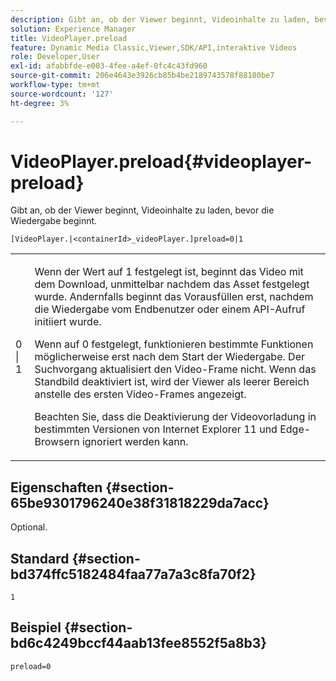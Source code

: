 ```yaml
---
description: Gibt an, ob der Viewer beginnt, Videoinhalte zu laden, bevor die Wiedergabe beginnt.
solution: Experience Manager
title: VideoPlayer.preload
feature: Dynamic Media Classic,Viewer,SDK/API,interaktive Videos
role: Developer,User
exl-id: afabbfde-e003-4fee-a4ef-0fc4c43fd960
source-git-commit: 206e4643e3926cb85b4be2189743578f88180be7
workflow-type: tm+mt
source-wordcount: '127'
ht-degree: 3%

---
```


# VideoPlayer.preload{#videoplayer-preload}

Gibt an, ob der Viewer beginnt, Videoinhalte zu laden, bevor die Wiedergabe beginnt.

`[VideoPlayer.|<containerId>_videoPlayer.]preload=0|1`

<table id="table_AE7AAFA9B4374E31B51D06511EB96401"> 
 <tbody> 
  <tr> 
   <td colname="col1"> <p> <span class="codeph"> 0 | 1 </span> </p> </td> 
   <td colname="col2"> <p> Wenn der Wert auf <span class="codeph"> 1 </span> festgelegt ist, beginnt das Video mit dem Download, unmittelbar nachdem das Asset festgelegt wurde. Andernfalls beginnt das Vorausfüllen erst, nachdem die Wiedergabe vom Endbenutzer oder einem API-Aufruf initiiert wurde. </p> <p>Wenn auf <span class="codeph"> 0 </span> festgelegt, funktionieren bestimmte Funktionen möglicherweise erst nach dem Start der Wiedergabe. Der Suchvorgang aktualisiert den Video-Frame nicht. Wenn das Standbild deaktiviert ist, wird der Viewer als leerer Bereich anstelle des ersten Video-Frames angezeigt. </p> <p>Beachten Sie, dass die Deaktivierung der Videovorladung in bestimmten Versionen von Internet Explorer 11 und Edge-Browsern ignoriert werden kann. </p> </td> 
  </tr> 
 </tbody> 
</table>

## Eigenschaften {#section-65be9301796240e38f31818229da7acc}

Optional.

## Standard {#section-bd374ffc5182484faa77a7a3c8fa70f2}

`1`

## Beispiel {#section-bd6c4249bccf44aab13fee8552f5a8b3}

`preload=0`
